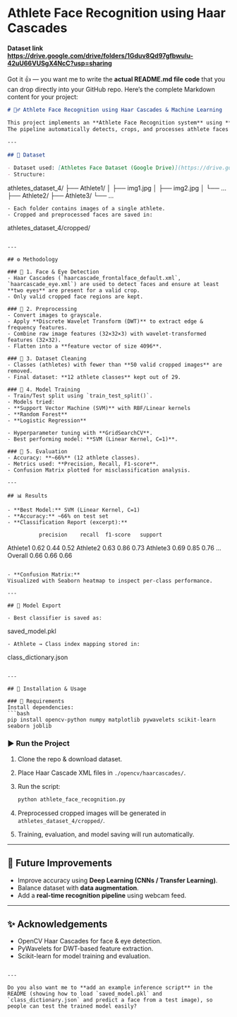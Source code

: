 # Athlete Face Recognition using Haar Cascades
#### Dataset link https://drive.google.com/drive/folders/1Gduv8Qd97gfbwuIu-42uU66VUSgX4NcC?usp=sharing


Got it 👍 — you want me to write the **actual README.md file code** that you can drop directly into your GitHub repo. Here’s the complete Markdown content for your project:

```markdown
# 🏃‍♂️ Athlete Face Recognition using Haar Cascades & Machine Learning  

This project implements an **Athlete Face Recognition system** using **OpenCV Haar Cascade Classifiers**, **Wavelet Transforms**, and **Machine Learning models**.  
The pipeline automatically detects, crops, and processes athlete faces from a dataset, then classifies them into different athlete categories using supervised learning.  

---

## 📂 Dataset  

- Dataset used: [Athletes Face Dataset (Google Drive)](https://drive.google.com/drive/folders/1Gduv8Qd97gfbwuIu-42uU66VUSgX4NcC?usp=sharing)  
- Structure:  
```

athletes\_dataset\_4/
├── Athlete1/
│   ├── img1.jpg
│   ├── img2.jpg
│   └── ...
├── Athlete2/
├── Athlete3/
└── ...

```
- Each folder contains images of a single athlete.  
- Cropped and preprocessed faces are saved in:  
```

athletes\_dataset\_4/cropped/

```

---

## ⚙️ Methodology  

### 🔹 1. Face & Eye Detection  
- Haar Cascades (`haarcascade_frontalface_default.xml`, `haarcascade_eye.xml`) are used to detect faces and ensure at least **two eyes** are present for a valid crop.  
- Only valid cropped face regions are kept.  

### 🔹 2. Preprocessing  
- Convert images to grayscale.  
- Apply **Discrete Wavelet Transform (DWT)** to extract edge & frequency features.  
- Combine raw image features (32×32×3) with wavelet-transformed features (32×32).  
- Flatten into a **feature vector of size 4096**.  

### 🔹 3. Dataset Cleaning  
- Classes (athletes) with fewer than **50 valid cropped images** are removed.  
- Final dataset: **12 athlete classes** kept out of 29.  

### 🔹 4. Model Training  
- Train/Test split using `train_test_split()`.  
- Models tried:  
- **Support Vector Machine (SVM)** with RBF/Linear kernels  
- **Random Forest**  
- **Logistic Regression**  

- Hyperparameter tuning with **GridSearchCV**.  
- Best performing model: **SVM (Linear Kernel, C=1)**.  

### 🔹 5. Evaluation  
- Accuracy: **~66%** (12 athlete classes).  
- Metrics used: **Precision, Recall, F1-score**.  
- Confusion Matrix plotted for misclassification analysis.  

---

## 📊 Results  

- **Best Model:** SVM (Linear Kernel, C=1)  
- **Accuracy:** ~66% on test set  
- **Classification Report (excerpt):**
```

```
          precision    recall  f1-score   support
```

Athlete1       0.62      0.44      0.52
Athlete2       0.63      0.86      0.73
Athlete3       0.69      0.85      0.76
...
Overall        0.66      0.66      0.66

```

- **Confusion Matrix:**  
Visualized with Seaborn heatmap to inspect per-class performance.  

---

## 💾 Model Export  

- Best classifier is saved as:  
```

saved\_model.pkl

```
- Athlete → Class index mapping stored in:  
```

class\_dictionary.json

````

---

## 🚀 Installation & Usage  

### 🔧 Requirements  
Install dependencies:  
```bash
pip install opencv-python numpy matplotlib pywavelets scikit-learn seaborn joblib
````

### ▶️ Run the Project

1. Clone the repo & download dataset.
2. Place Haar Cascade XML files in `./opencv/haarcascades/`.
3. Run the script:

   ```bash
   python athlete_face_recognition.py
   ```
4. Preprocessed cropped images will be generated in `athletes_dataset_4/cropped/`.
5. Training, evaluation, and model saving will run automatically.

---

## 📌 Future Improvements

* Improve accuracy using **Deep Learning (CNNs / Transfer Learning)**.
* Balance dataset with **data augmentation**.
* Add a **real-time recognition pipeline** using webcam feed.

---

## ✨ Acknowledgements

* OpenCV Haar Cascades for face & eye detection.
* PyWavelets for DWT-based feature extraction.
* Scikit-learn for model training and evaluation.

```

---

Do you also want me to **add an example inference script** in the README (showing how to load `saved_model.pkl` and `class_dictionary.json` and predict a face from a test image), so people can test the trained model easily?
```
